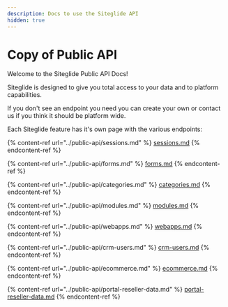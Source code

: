 ```yaml
---
description: Docs to use the Siteglide API
hidden: true
---
```


# Copy of Public API

Welcome to the Siteglide Public API Docs!

Siteglide is designed to give you total access to your data and to platform capabilities.&#x20;

If you don't see an endpoint you need you can create your own or contact us if you think it should be platform wide.

Each Siteglide feature has it's own page with the various endpoints:

{% content-ref url="../public-api/sessions.md" %}
[sessions.md](../public-api/sessions.md)
{% endcontent-ref %}

{% content-ref url="../public-api/forms.md" %}
[forms.md](../public-api/forms.md)
{% endcontent-ref %}

{% content-ref url="../public-api/categories.md" %}
[categories.md](../public-api/categories.md)
{% endcontent-ref %}

{% content-ref url="../public-api/modules.md" %}
[modules.md](../public-api/modules.md)
{% endcontent-ref %}

{% content-ref url="../public-api/webapps.md" %}
[webapps.md](../public-api/webapps.md)
{% endcontent-ref %}

{% content-ref url="../public-api/crm-users.md" %}
[crm-users.md](../public-api/crm-users.md)
{% endcontent-ref %}

{% content-ref url="../public-api/ecommerce.md" %}
[ecommerce.md](../public-api/ecommerce.md)
{% endcontent-ref %}

{% content-ref url="../public-api/portal-reseller-data.md" %}
[portal-reseller-data.md](../public-api/portal-reseller-data.md)
{% endcontent-ref %}
